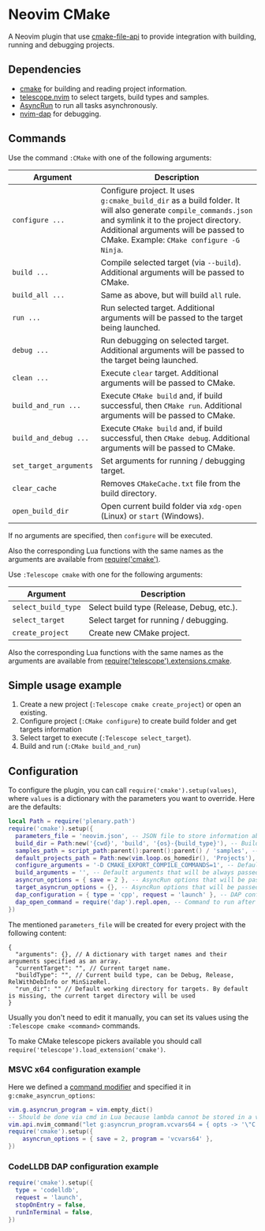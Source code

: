 # Neovim CMake

A Neovim plugin that use [cmake-file-api](https://cmake.org/cmake/help/latest/manual/cmake-file-api.7.html#codemodel-version-2) to provide integration with building, running and debugging projects.

## Dependencies

- [cmake](https://cmake.org) for building and reading project information.
- [telescope.nvim](https://github.com/nvim-telescope/telescope.nvim) to select targets, build types and samples.
- [AsyncRun](https://github.com/skywind3000/asyncrun.vim) to run all tasks asynchronously.
- [nvim-dap](https://github.com/mfussenegger/nvim-dap) for debugging.

## Commands

Use the command `:CMake` with one of the following arguments:

| Argument               | Description                                                                                                                                                                                                                                 |
| ---------------------- | ------------------------------------------------------------------------------------------------------------------------------------------------------------------------------------------------------------------------------------------- |
| `configure ...`        | Configure project. It uses `g:cmake_build_dir` as a build folder. It will also generate `compile_commands.json` and symlink it to the project directory. Additional arguments will be passed to CMake. Example: `CMake configure -G Ninja`. |
| `build ...`            | Compile selected target (via `--build`). Additional arguments will be passed to CMake.                                                                                                                                                      |
| `build_all ...`        | Same as above, but will build `all` rule.                                                                                                                                                                                                   |
| `run ...`              | Run selected target. Additional arguments will be passed to the target being launched.                                                                                                                                                      |
| `debug ...`            | Run debugging on selected target. Additional arguments will be passed to the target being launched.                                                                                                                                         |
| `clean ...`            | Execute `clear` target. Additional arguments will be passed to CMake.                                                                                                                                                                       |
| `build_and_run ...`    | Execute `CMake build` and, if build successful, then `CMake run`. Additional arguments will be passed to CMake.                                                                                                                             |
| `build_and_debug ...`  | Execute `CMake build` and, if build successful, then `CMake debug`. Additional arguments will be passed to CMake.                                                                                                                           |
| `set_target_arguments` | Set arguments for running / debugging target.                                                                                                                                                                                               |
| `clear_cache`          | Removes `CMakeCache.txt` file from the build directory.                                                                                                                                                                                     |
| `open_build_dir`       | Open current build folder via `xdg-open` (Linux) or `start` (Windows).                                                                                                                                                                      |

If no arguments are specified, then `configure` will be executed.

Also the corresponding Lua functions with the same names as the arguments are available from [require('cmake')](lua/cmake/init.lua).

Use `:Telescope cmake` with one for the following arguments:

| Argument            | Description                               |
| ------------------- | ----------------------------------------- |
| `select_build_type` | Select build type (Release, Debug, etc.). |
| `select_target`     | Select target for running / debugging.    |
| `create_project`    | Create new CMake project.                 |

Also the corresponding Lua functions with the same names as the arguments are available from [require('telescope').extensions.cmake](lua/telescope/_extensions/cmake.lua).

## Simple usage example

1. Create a new project (`:Telescope cmake create_project`) or open an existing.
2. Configure project (`:CMake configure`) to create build folder and get targets information
3. Select target to execute (`:Telescope select_target`).
4. Build and run (`:CMake build_and_run`)

## Configuration

To configure the plugin, you can call `require('cmake').setup(values)`, where `values` is a dictionary with the parameters you want to override. Here are the defaults:

```lua
local Path = require('plenary.path')
require('cmake').setup({
  parameters_file = 'neovim.json', -- JSON file to store information about selected target, run arguments and build type.
  build_dir = Path:new('{cwd}', 'build', '{os}-{build_type}'), -- Build directory. The expressions `{cwd}`, `{os}` and `{build_type}` will be expanded with the corresponding text values.
  samples_path = script_path:parent():parent():parent() / 'samples', -- Folder with samples. `samples` folder from the plugin directory is used by default.
  default_projects_path = Path:new(vim.loop.os_homedir(), 'Projects'), -- Default folder for creating project.
  configure_arguments = '-D CMAKE_EXPORT_COMPILE_COMMANDS=1', -- Default arguments that will be always passed at cmake configure step. By default tells cmake to generate `compile_commands.json`.
  build_arguments = '', -- Default arguments that will be always passed at cmake build step.
  asyncrun_options = { save = 2 }, -- AsyncRun options that will be passed on cmake execution. See https://github.com/skywind3000/asyncrun.vim#manual
  target_asyncrun_options = {}, -- AsyncRun options that will be passed on target execution. See https://github.com/skywind3000/asyncrun.vim#manual
  dap_configuration = { type = 'cpp', request = 'launch' }, -- DAP configuration. By default configured to work with `lldb-vscode`.
  dap_open_command = require('dap').repl.open, -- Command to run after starting DAP session. You can set it to `false` if you don't want to open anything or `require('dapui').open` if you are using https://github.com/rcarriga/nvim-dap-ui
})
```

The mentioned `parameters_file` will be created for every project with the following content:

```jsonc
{
  "arguments": {}, // A dictionary with target names and their arguments specified as an array.
  "currentTarget": "", // Current target name.
  "buildType": "", // Current build type, can be Debug, Release, RelWithDebInfo or MinSizeRel.
  "run_dir": "" // Default working directory for targets. By default is missing, the current target directory will be used
}
```

Usually you don't need to edit it manually, you can set its values using the `:Telescope cmake <command>` commands.

To make CMake telescope pickers available you should call `require('telescope').load_extension('cmake')`.

### MSVC x64 configuration example

Here we defined a [command modifier](https://github.com/skywind3000/asyncrun.vim#command-modifier) and specified it in `g:cmake_asyncrun_options`:

```lua
vim.g.asyncrun_program = vim.empty_dict()
-- Should be done via cmd in Lua because lambda cannot be stored in a variable (https://github.com/nanotee/nvim-lua-guide#conversion-is-not-always-possible)
vim.api.nvim_command("let g:asyncrun_program.vcvars64 = { opts -> '\"C:/Program Files (x86)/Microsoft Visual Studio/2019/Community/VC/Auxiliary/Build/vcvars64.bat\" && ' .. opts.cmd }")
require('cmake').setup({
    asyncrun_options = { save = 2, program = 'vcvars64' },
})
```

### CodeLLDB DAP configuration example

```lua
require('cmake').setup({
  type = 'codelldb',
  request = 'launch',
  stopOnEntry = false,
  runInTerminal = false,
})
```
